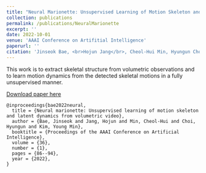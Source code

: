```yaml
---
title: "Neural Marionette: Unsupervised Learning of Motion Skeleton and Latent Dynamics from Volumetric Video"
collection: publications
permalink: /publications/NeuralMarionette
excerpt: ''
date: 2022-10-01
venue: 'AAAI Conference on Artifitial Intelligence'
paperurl: ''
citation: 'Jinseok Bae, <br>Hojun Jang</br>, Cheol-Hui Min, Hyungun Choi, and Young Min Kim, in <i>Proceedings of the AAAI Conference on Artificial Intelligence</i>, 2022.'
---
```

This work is to extract skeletal structure from volumetric observations and to learn motion dynamics from the detected skeletal motions in a fully unsupervised manner.

[Download paper here](https://ojs.aaai.org/index.php/AAAI/article/view/19882)

```
@inproceedings{bae2022neural,
  title = {Neural marionette: Unsupervised learning of motion skeleton and latent dynamics from volumetric video},
  author = {Bae, Jinseok and Jang, Hojun and Min, Cheol-Hui and Choi, Hyungun and Kim, Young Min},
  booktitle = {Proceedings of the AAAI Conference on Artificial Intelligence},
  volume = {36},
  number = {1},
  pages = {86--94},
  year = {2022},
}
```
